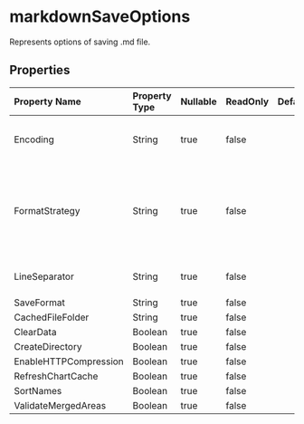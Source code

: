 # **markdownSaveOptions**

Represents options of saving .md file. 

## **Properties**

| Property Name | Property Type | Nullable |  ReadOnly | DefaultValue | Description | 
| :- | :- | :- |:- |  :- | :- |
|Encoding|String|true|false |  |Gets and sets the default encoding.|
|FormatStrategy|String|true|false |  |The Data provider to provide cells data for saving workbook in light mode.|
|LineSeparator|String|true|false |  |Gets and sets the line separator.|
|SaveFormat|String|true|false |  ||
|CachedFileFolder|String|true|false |  ||
|ClearData|Boolean|true|false |  ||
|CreateDirectory|Boolean|true|false |  ||
|EnableHTTPCompression|Boolean|true|false |  ||
|RefreshChartCache|Boolean|true|false |  ||
|SortNames|Boolean|true|false |  ||
|ValidateMergedAreas|Boolean|true|false |  ||


